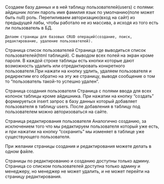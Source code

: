 Создаем базу данных и в ней таблицу  пользователей(users) с полями:
айдишник
логин
пароль
имя
фамилия
язык по умолчанию(поле может быть null)
роль. 
Перепиливаем авторизацию(вход на сайт) из предыдущей лабы, чтобы работало не из массива, а исходя из того есть ли пользователь в БД.

	Делаем страницы для базовых CRUD операций(создание, поиск, редактирование, удаление пользователей).
Страница список пользователей
	Страница где выводиться список пользователей(html таблицей). С выводом всех полей на экран кроме пароля. В каждой строке таблицы есть кнопки которые дают возможность удалить или отредактировать конкретного пользователя.При нажати на кнопку удлить, удаляем пользователя  и редиректим его обратно на эту же страницу, выводя сообщение о том то “пользователь такой-то успешно удален”.

Страница создания пользователя
Страница с полями ввода для всех колонок  таблицы кроме айдишника. При нажатии на кнопку “создать” формируеться insert запрос в базу данных который добавляет пользователя в таблицу users. После добавления в таблицу под пользователем можно авторизоваться на сайте.

Страница редактирования пользователя
Аналогично созданию, за исключением того что мы редактируем пользователя который уже есть, и при нажатии на кнопку “сохранить” мы изменяет в таблице уже существующего пользователя.

При желании страницы создания и редактирования можете делать в одном файле.

Страницы по редактированию и созданию доступны только админу. Страница со списком пользователей доступна только админу и менеджеру, но менеджер не может удалить, и не может перейти на страницу редактирования.
